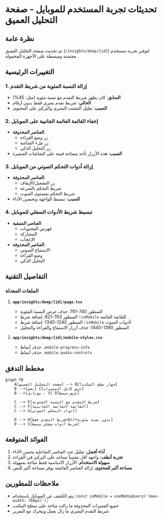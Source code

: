 # تحديثات تجربة المستخدم للموبايل - صفحة التحليل العميق

## نظرة عامة

تم تحديث صفحة التحليل العميق (`/insights/deep/[id]`) لتوفير تجربة مستخدم محسنة ومبسطة على الأجهزة المحمولة.

## التغييرات الرئيسية

### 1. إزالة النسبة المئوية من شريط التقدم
- **السابق**: كان يظهر شريط التقدم مع نسبة مئوية (مثل: 45%)
- **الحالي**: شريط تقدم بصري فقط بدون أرقام
- **السبب**: تقليل التشتت البصري والتركيز على المحتوى

### 2. إخفاء القائمة العائمة الجانبية على الموبايل
- **العناصر المحذوفة**:
  - زر وضع القراءة
  - زر ملء الشاشة
  - زر التحليل الذكي
- **السبب**: هذه الأزرار تأخذ مساحة قيمة على الشاشات الصغيرة

### 3. إزالة أدوات التحكم الصوتي من الموبايل
- **العناصر المحذوفة**:
  - زر التشغيل/الإيقاف
  - شريط التحكم بالسرعة
  - شريط التحكم بمستوى الصوت
- **السبب**: تبسيط الواجهة وتحسين الأداء

### 4. تبسيط شريط الأدوات السفلي للموبايل
- **العناصر المتبقية**:
  - فهرس المحتويات
  - المشاركة
  - الإعجاب
- **العناصر المحذوفة**:
  - الاستماع الصوتي
  - وضع القراءة
  - التحليل الذكي

## التفاصيل التقنية

### الملفات المعدلة

1. **`app/insights/deep/[id]/page.tsx`**
   - السطور 740-761: حذف عرض النسبة المئوية
   - السطور 763-821: إضافة شرط `!isMobile` للقائمة العائمة
   - السطور 1240-1340: إضافة شرط `!isMobile` لأدوات الصوت
   - السطور 1390-1440: حذف أزرار الاستماع والقراءة والتحليل

2. **`app/insights/deep/[id]/mobile-styles.css`**
   - حذف أنماط `.mobile-progress-info`
   - حذف أنماط `.mobile-audio-controls`

## مخطط التدفق

```mermaid
graph TB
    A[صفحة التحليل العميق] --> B{جهاز سطح المكتب؟}
    B -->|نعم| C[عرض كامل المميزات]
    B -->|لا - موبايل| D[عرض مبسط]
    
    C --> E[شريط التقدم مع النسبة المئوية]
    C --> F[القائمة العائمة الجانبية]
    C --> G[أدوات التحكم الصوتي]
    
    D --> H[شريط التقدم فقط<br/>بدون نسبة مئوية]
    D --> I[شريط أدوات سفلي مبسط]
```

## الفوائد المتوقعة

1. **أداء أفضل**: تقليل عدد العناصر التفاعلية يحسن الأداء
2. **تجربة أنظف**: واجهة أقل تشتيتاً تساعد على التركيز في القراءة
3. **سهولة الاستخدام**: الأزرار الأساسية فقط متاحة بسهولة
4. **مساحة أكبر للمحتوى**: إزالة العناصر الفائضة يوفر مساحة أكبر للنص

## ملاحظات للمطورين

- يتم الكشف عن الموبايل باستخدام: `const isMobile = useMediaQuery('(max-width: 768px)');`
- جميع المميزات المحذوفة ما زالت متاحة على سطح المكتب
- شريط التقدم البصري ما زال يعمل ويتحرك مع التمرير 
